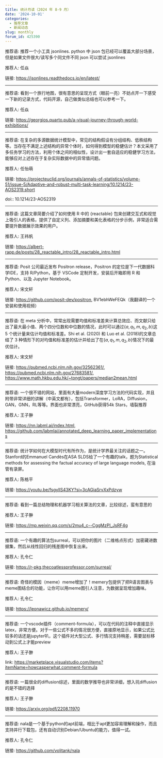 ```yaml
---
title: 统计月读（2024 年 8-9 月）
date: '2024-10-01'
categories:
  - 推荐文章
  - 新闻动态
slug: monthly
forum_id: 425390
---
```


推荐语: 推荐一个小工具 jsonlines. python 中 json 包已经可以覆盖大部分场景，但是如果文件很大/读写多个同文件不同 json 可以尝试 jsonlines

推荐人: 任焱

链接: https://jsonlines.readthedocs.io/en/latest/

---

推荐语: 看到一个旅行地图，很有意思的呈现方式（眼前一亮）不妨点开一下感受一下新的记录方式，代码开源，自己做类似总结也可以参考一下。

推荐人: 任焱

链接: https://georgios.quarto.pub/a-visual-journey-through-world-exhibitions/

---

推荐语: 在复杂的多源数据统计模型中，常见的结构假设有分组结构、低秩结构等。当存在不满足上述结构的异常个体时，如何得到模型的稳健估计？本文采用了多任务学习的方法，利用个体之间的相似性，设计出一套自适应的稳健学习方法，能够应对上述存在于复杂实际数据中的异常值问题。

推荐人: 任怡萌

链接: https://projecteuclid.org/journals/annals-of-statistics/volume-51/issue-5/Adaptive-and-robust-multi-task-learning/10.1214/23-AOS2319.short

doi:: 10.1214/23-AOS2319

---

推荐语: 这篇文章简要介绍了如何使用 R 中的 {reactable} 包来创建交互式和视觉上吸引人的表格，提供了自定义列、添加摘要和美化表格的分步示例，非常适合需要提升数据展示效果的用户。

推荐人: 王祎帆

链接: https://albert-rapp.de/posts/28_reactable_intro/28_reactable_intro.html

---

推荐语: Posit 公司最近发布 Positron release，Positron 的定位是下一代数据科学IDE，支持 R/Python，基于 VSCode 定制开发，安装后开箱即用 R 和 Python、以及 Jupyter Notebook。

推荐人: 宋文轩

链接: https://github.com/posit-dev/positron, BV1ebhWeFEQk（我翻译的一个安装和使用视频）

---

推荐语: 在 meta 分析中，常常出现需要均值和标准差来计算总效应、而文献只给出了最大最小值、两个四分位数和中位数的情况，此时可以通过$\{a, q_1, m, q_2, b\}$这 5 个统计量来估计均值和标准差。Shi et al. (2020) 和 Luo et al. (2018)的文章总结了 3 种情形下的对均值和标准差的估计并给出了在$\{a, q_1, m, q_2, b\}$情况下的最优估计。

推荐人: 宋文轩

链接: https://pubmed.ncbi.nlm.nih.gov/32562361/, https://pubmed.ncbi.nlm.nih.gov/27683581/, https://www.math.hkbu.edu.hk/~tongt/papers/median2mean.html

---

推荐语: 一个很不错的网站，里面有大量modern深度学习方法的代码实现，并且附带非常详细的讲解（中英文都有），包括Transformer，LoRA，Diffusion，GAN，GNN，RL等等。界面也非常漂亮，GitHub获得54k Stars，墙裂推荐

推荐人: 王子翀

链接: https://nn.labml.ai/index.html, https://github.com/labmlai/annotated_deep_learning_paper_implementations

---

推荐语: 统计学如何在大模型时代有所作为，是统计学界最关注的话题之一。Stanford的Emmanuel Candès在ASA SLDS给了一个有趣的talk，题为Statistical methods for assessing the factual accuracy of large language models, 在油管有录屏。

推荐人: 陈格平

链接: https://youtu.be/fsgyllS43KY?si=3cAGiaSrvXxPdzyw

---

推荐语: 看到一篇总结物理和机器学习相关算法的文章，比较综述，蛮有意思的

推荐人: 王子翀

链接: https://mp.weixin.qq.com/s/2mu4_c--CggMzPI_JsRF4g

---

推荐语: 一个有趣的算法包surreal，可以把你的图片（二维格点形式）加密藏进数据集，然后从线性回归的残差图中恢复出来。

推荐人: 孔令仁

链接: https://r-pkg.thecoatlessprofessor.com/surreal/

---

推荐语: 奇怪的模因（meme）meme增加了！memery包提供了把R语言图表与meme图结合的功能，让你可以用meme图引人注意，为数据呈现增加趣味。

推荐人: 孔令仁

链接: https://leonawicz.github.io/memery/

---

推荐语: 一个vscode插件（comment-formula），可以在代码的注释中直接显示latex，非常方便。对于一些公式不多的情况很方便，直接原地显示，如果公式比较多的话还是jupyter叭，这个插件对大型公式、多行情况支持稍差，需要鼠标移动到公式上才能preview

推荐人: 王子翀

link: https://marketplace.visualstudio.com/items?itemName=howcasperwhat.comment-formula

---

推荐语: 一篇很全的diffusion综述，里面的数学推导也非常详细，想入坑diffusion的是不错的选择

推荐人: 王子翀

链接: https://arxiv.org/pdf/2208.11970

---

推荐语: nala是一个基于python的apt前端，相比于apt更加容易理解和操作，而且支持并行下载包，还有自动识别Debian/Ubuntu的能力，值得一试。

推荐人: 孔令仁

链接: https://github.com/volitank/nala
